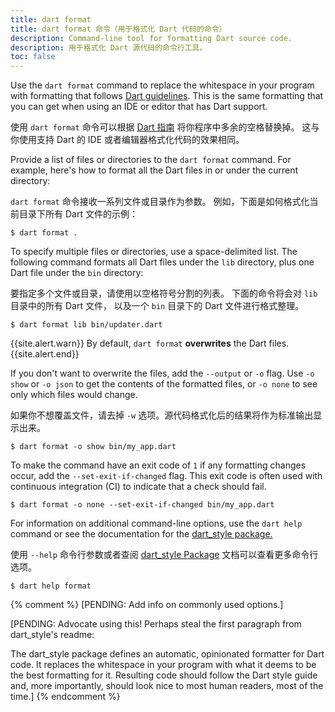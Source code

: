 ```yaml
---
title: dart format
title: dart format 命令（用于格式化 Dart 代码的命令）
description: Command-line tool for formatting Dart source code.
description: 用于格式化 Dart 源代码的命令行工具。
toc: false
---
```


Use the `dart format` command to replace the whitespace in your program
with formatting that follows
[Dart guidelines](/guides/language/effective-dart/style#formatting).
This is the same formatting that you can get
when using an IDE or editor that has Dart support.

使用 `dart format` 命令可以根据
[Dart 指南](/guides/language/effective-dart/style#formatting)
将你程序中多余的空格替换掉。
这与你使用支持 Dart 的 IDE 或者编辑器格式化代码的效果相同。

Provide a list of files or directories to the `dart format` command.
For example, here's how to format all the Dart files
in or under the current directory:

`dart format` 命令接收一系列文件或目录作为参数。
例如，下面是如何格式化当前目录下所有 Dart 文件的示例：

```terminal
$ dart format .
```

To specify multiple files or directories,
use a space-delimited list.
The following command formats all Dart files under the `lib` directory,
plus one Dart file under the `bin` directory:

要指定多个文件或目录，请使用以空格符号分割的列表。
下面的命令将会对 `lib` 目录中的所有 Dart 文件，
以及一个 `bin` 目录下的 Dart 文件进行格式整理。

```terminal
$ dart format lib bin/updater.dart 
```

{{site.alert.warn}}
  By default, `dart format` **overwrites** the Dart files.
{{site.alert.end}}

If you don't want to overwrite the files,
add the `--output` or `-o` flag.
Use `-o show` or `-o json` to get the contents of the formatted files,
or `-o none` to see only which files would change.

如果你不想覆盖文件，请去掉 `-w` 选项。源代码格式化后的结果将作为标准输出显示出来。

```terminal
$ dart format -o show bin/my_app.dart
```

To make the command have an exit code of `1`
if any formatting changes occur,
add the `--set-exit-if-changed` flag.
This exit code is often used with continuous integration (CI)
to indicate that a check should fail.

```terminal
$ dart format -o none --set-exit-if-changed bin/my_app.dart
```

For information on additional command-line options,
use the `dart help` command or see the documentation for the
[dart_style package.]({{site.pub-pkg}}/dart_style)

使用 `--help` 命令行参数或者查阅 [dart_style Package]({{site.pub-pkg}}/dart_style) 文档可以查看更多命令行选项。

```terminal
$ dart help format
```

{% comment %}
[PENDING: Add info on commonly used options.]

[PENDING: Advocate using this! Perhaps steal the first paragraph from
dart_style's readme:

The dart_style package defines an automatic, opinionated formatter
for Dart code. It replaces the whitespace in your program with what
it deems to be the best formatting for it. Resulting code should
follow the Dart style guide and, more importantly, should look nice
to most human readers, most of the time.]
{% endcomment %}
